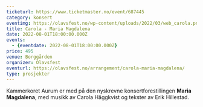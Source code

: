 ```yaml
---
ticketurl: https://www.ticketmaster.no/event/687445
category: konsert
eventimg: https://olavsfest.no/wp-content/uploads/2022/03/web_carola.png
title: Carola - Maria Magdalena
date: 2022-08-01T18:00:00.000Z
events:
  - {eventdate: 2022-08-01T18:00:00.000Z}
price: 495
venue: Borggården
organizer: Olavsfest
eventurl: https://olavsfest.no/arrangement/carola-maria-magdalena/
type: prosjekter
---
```


Kammerkoret Aurum er med på den nyskrevne konsertforestillingen **Maria Magdalena**, med musikk av Carola Häggkvist og tekster av Erik Hillestad.
